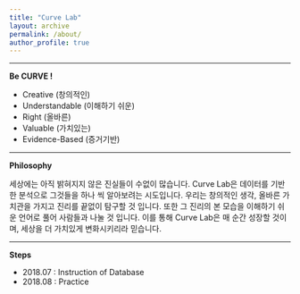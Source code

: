 ```yaml
---
title: "Curve Lab"
layout: archive
permalink: /about/
author_profile: true
---
```

  
---  
  
**Be CURVE !**  
  
- Creative (창의적인)  
- Understandable (이해하기 쉬운)  
- Right (올바른)  
- Valuable (가치있는)  
- Evidence-Based (증거기반)  
  
---  
  
**Philosophy**  
  
세상에는 아직 밝혀지지 않은 진실들이 수없이 많습니다. Curve Lab은 데이터를 기반한 분석으로 그것들을 하나 씩 알아보려는 시도입니다.
우리는 창의적인 생각, 올바른 가치관을 가지고 진리를 끝없이 탐구할 것 입니다. 또한 그 진리의 본 모습을 이해하기 쉬운 언어로 풀어 
사람들과 나눌 것 입니다. 이를 통해 Curve Lab은 매 순간 성장할 것이며, 세상을 더 가치있게 변화시키리라 믿습니다.   
 
---  
 
**Steps**
 
- 2018.07 : Instruction of Database
- 2018.08 : Practice
